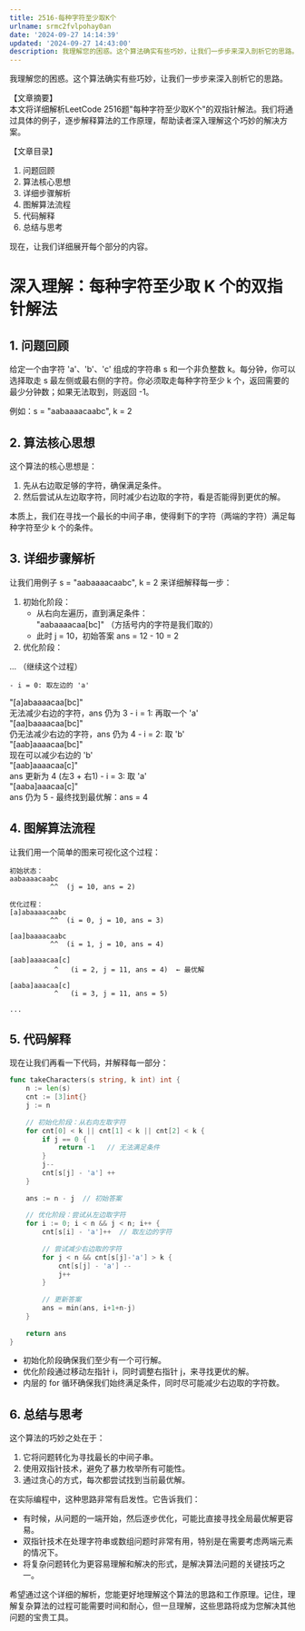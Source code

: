 ```yaml
---
title: 2516-每种字符至少取K个
urlname: srmc2fvlpohay0an
date: '2024-09-27 14:14:39'
updated: '2024-09-27 14:43:00'
description: 我理解您的困惑。这个算法确实有些巧妙，让我们一步步来深入剖析它的思路。【文章摘要】本文将详细解析LeetCode 2516题"每种字符至少取K个"的双指针解法。我们将通过具体的例子，逐步解释算法的工作原理，帮助读者深入理解这个巧妙的解决方案。【文章目录】问题回顾算法核心思想详细步骤解析图解算法...
---
```

我理解您的困惑。这个算法确实有些巧妙，让我们一步步来深入剖析它的思路。

【文章摘要】  
本文将详细解析LeetCode 2516题"每种字符至少取K个"的双指针解法。我们将通过具体的例子，逐步解释算法的工作原理，帮助读者深入理解这个巧妙的解决方案。

【文章目录】

1. 问题回顾
2. 算法核心思想
3. 详细步骤解析
4. 图解算法流程
5. 代码解释
6. 总结与思考

现在，让我们详细展开每个部分的内容。

# 深入理解：每种字符至少取 K 个的双指针解法
## 1. 问题回顾
给定一个由字符 'a'、'b'、'c' 组成的字符串 s 和一个非负整数 k。每分钟，你可以选择取走 s 最左侧或最右侧的字符。你必须取走每种字符至少 k 个，返回需要的最少分钟数；如果无法取到，则返回 -1。

例如：s = "aabaaaacaabc", k = 2

## 2. 算法核心思想
这个算法的核心思想是：

1. 先从右边取足够的字符，确保满足条件。
2. 然后尝试从左边取字符，同时减少右边取的字符，看是否能得到更优的解。

本质上，我们在寻找一个最长的中间子串，使得剩下的字符（两端的字符）满足每种字符至少 k 个的条件。

## 3. 详细步骤解析
让我们用例子 s = "aabaaaacaabc", k = 2 来详细解释每一步：

1. 初始化阶段：
    - 从右向左遍历，直到满足条件：  
"aabaaaacaa[bc]" （方括号内的字符是我们取的）
    - 此时 j = 10，初始答案 ans = 12 - 10 = 2
2. 优化阶段：

... （继续这个过程）

    - i = 0: 取左边的 'a'  
"[a]abaaaacaa[bc]"  
无法减少右边的字符，ans 仍为 3
    - i = 1: 再取一个 'a'  
"[aa]baaaacaa[bc]"  
仍无法减少右边的字符，ans 仍为 4
    - i = 2: 取 'b'  
"[aab]aaaacaa[bc]"  
现在可以减少右边的 'b'  
"[aab]aaaacaa[c]"  
ans 更新为 4 (左3 + 右1)
    - i = 3: 取 'a'  
"[aaba]aaacaa[c]"  
ans 仍为 5
    - 最终找到最优解：ans = 4

## 4. 图解算法流程
让我们用一个简单的图来可视化这个过程：

```plain
初始状态：
aabaaaacaabc
          ^^  (j = 10, ans = 2)

优化过程：
[a]abaaaacaabc
          ^^  (i = 0, j = 10, ans = 3)

[aa]baaaacaabc
          ^^  (i = 1, j = 10, ans = 4)

[aab]aaaacaa[c]
           ^   (i = 2, j = 11, ans = 4)  ← 最优解

[aaba]aaacaa[c]
           ^   (i = 3, j = 11, ans = 5)

... 
```

## 5. 代码解释
现在让我们再看一下代码，并解释每一部分：

```go
func takeCharacters(s string, k int) int {
    n := len(s)
    cnt := [3]int{}
    j := n
    
    // 初始化阶段：从右向左取字符
    for cnt[0] < k || cnt[1] < k || cnt[2] < k {
        if j == 0 {
            return -1   // 无法满足条件
        }
        j--
        cnt[s[j] - 'a'] ++
    }
    
    ans := n - j  // 初始答案
    
    // 优化阶段：尝试从左边取字符
    for i := 0; i < n && j < n; i++ {
        cnt[s[i] - 'a']++  // 取左边的字符
        
        // 尝试减少右边取的字符
        for j < n && cnt[s[j]-'a'] > k {
            cnt[s[j] - 'a'] --
            j++
        }
        
        // 更新答案
        ans = min(ans, i+1+n-j)
    }
    
    return ans
}
```

+ 初始化阶段确保我们至少有一个可行解。
+ 优化阶段通过移动左指针 i，同时调整右指针 j，来寻找更优的解。
+ 内层的 for 循环确保我们始终满足条件，同时尽可能减少右边取的字符数。

## 6. 总结与思考
这个算法的巧妙之处在于：

1. 它将问题转化为寻找最长的中间子串。
2. 使用双指针技术，避免了暴力枚举所有可能性。
3. 通过贪心的方式，每次都尝试找到当前最优解。

在实际编程中，这种思路非常有启发性。它告诉我们：

+ 有时候，从问题的一端开始，然后逐步优化，可能比直接寻找全局最优解更容易。
+ 双指针技术在处理字符串或数组问题时非常有用，特别是在需要考虑两端元素的情况下。
+ 将复杂问题转化为更容易理解和解决的形式，是解决算法问题的关键技巧之一。

希望通过这个详细的解析，您能更好地理解这个算法的思路和工作原理。记住，理解复杂算法的过程可能需要时间和耐心，但一旦理解，这些思路将成为您解决其他问题的宝贵工具。

